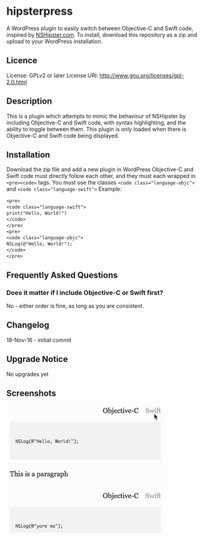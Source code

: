 # hipsterpress
A WordPress plugin to easily switch between Objective-C and Swift code, inspired by [NSHipster.com](http://nshipster.com).
To install, download this repository as a zip and upload to your WordPress installation.
## Licence
License: GPLv2 or later
License URI: http://www.gnu.org/licenses/gpl-2.0.html

## Description 

This is a plugin which attempts to mimic the behaviour of NSHipster by including Objective-C and Swift code, with syntax highlighting, and the ability to toggle between them. This plugin is only loaded when there is Objective-C and Swift code being displayed.

## Installation 

Download the zip file and add a new plugin in WordPress
Objective-C and Swift code must directly follow each other, and they must each wrapped in `<pre><code>` tags.
You must use the classes `<code class="language-objc">` and `<code class="language-swift">`
Example:
```
<pre>
<code class="language-swift">
print("Hello, World!")
</code>
</pre>
<pre>
<code class="language-objc">
NSLog(@"Hello, World!");
</code>
</pre>
```

## Frequently Asked Questions 

### Does it matter if I include Objective-C or Swift first?
No - either order is fine, as long as you are consistent. 

## Changelog 

18-Nov-16 - initial commit

## Upgrade Notice

No upgrades yet

## Screenshots 
![plugin screenshot](screenshot-1.gif)

